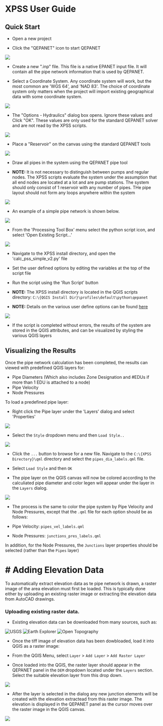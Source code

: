 # XPSS User Guide

## Quick Start

*  Open a new project

*  Click the "QEPANET" icon to start QEPANET

![](1.png)

*  Create a new ".inp" file.  This file is a native EPANET input file.  It will contain all the pipe network information that is used by QEPANET.

*  Select a Coordinate System.  Any coordinate system will work, but the most common are 'WGS 64', and 'NAD 83'.  The choice of coordinate system only matters when the project will import existing geographical data with some coordinate system.

![](3.png)

*  The "Options - Hydraulics" dialog box opens.  Ignore these values and Click "OK".  These values are only used for the standard QEPANET solver and are not read by the XPSS scripts.

![](4.png)

*  Place a "Reservoir" on the canvas using the standard QEPANET tools

![](5.png)

*  Draw all pipes in the system using the QEPANET pipe tool

*  **NOTE:**  It is not necessary to distinguish between pumps and regular nodes.  The XPSS scripts evaluate the system under the assumption that all end nodes are located at a lot and are pump stations.  The system should only consist of 1 reservoir with any number of pipes.  THe pipe layout should not form any loops anywhere within the system

![](6.png)

*  An example of a simple pipe network is shown below.

![](7.png)

*  From the 'Processing Tool Box' menu select the python script icon, and select 'Open Existing Script...'

![](8.png)

*  Navigate to the XPSS install directory, and open the 'calc_pss_simple_v2.py' file

*  Set the user defined options by editing the variables at the top of the script file

*  Run the script using the 'Run Script' button

*  **NOTE:**  The XPSS install directory is located in the QGIS scripts directory:
`C:\{QGIS Install Dir}\profiles\default\python\qepanet`

*  **NOTE:**  Details on the various user define options can be found [here](user_defined_options.md)

![](9.png)

*  If the script is completed without errors, the results of the system are stored in the QGIS attributes, and can be visualized by styling the various QGIS layers


## Visualizing the Results

Once the pipe network calculation has been completed, the results can viewed with predefined QGIS layers for:

*  Pipe Diameters (Which also includes Zone Designation and #EDUs if more than 1 EDU is attached to a node)
*  Pipe Velocity
*  Node Pressures

To load a predefined pipe layer:

*  Right click the Pipe layer under the 'Layers' dialog and select 'Properties'

![](v1.png)

*  Select the `Style` dropdown menu and then `Load Style..`

![](v2.png)

*  Click the `...` button to browse for a new file.  Navigate to the `C:\{XPSS Directory}\qml` directory and select the `pipes_dia_labels.qml` file.

*  Select `Load Style` and then `OK`

*  The pipe layer on the QGIS canvas will now be colored according to the calculiated pipe diameter and color legen will appear under the layer in the `Layers` dialog.


![](v3.png)

*  The process is the same to color the pipe system by Pipe Velocity and Node Pressures, except that the `.qml` file for each option should be as follows:

  *  Pipe Velocity:  `pipes_vel_labels.qml`
  *  Node Pressures:  `junctions_pres_labels.qml`

In addition, for the Node Pressures, the `Junctions` layer properties should be selected (rather than the `Pipes` layer)

 
# # Adding Elevation Data

To automatically extract elevation data as te pipe network is drawn, a raster image of the area elevation must first be loaded.  This is typically done either by uploading an existing raster image or extracting the elevation data from AutoCAD drawings.

### Uploading existing raster data.

*  Existing elevation data can be downloaded from many sources, such as:

![USGS](https://viewer.nationalmap.gov/basic/)
![Earth Explorer](https://earthexplorer.usgs.gov/)
![Open Topography](https://opentopography.org/)

*  Once the tiff image of elevation data has been dowbloaded, load it into QGIS as a raster image:
  *  From the QGIS Menu, select `Layer` > `Add Layer` > `Add Raster Layer`

* Once loaded into the QGIS, the raster layer should appear in the QEPANET panel in the `DEM` dropdown located under the `Layers` section.  Select the suitable elevation layer from this drop down.

![](el1.png)

*  After the layer is selected in the dialog any new junction elements will be created with the elevation extractead from this raster image.  The elevation is displayed in the QEPANET panel as the cursor moves over the raster image in the QGIS canvas.

![](el2.png)




